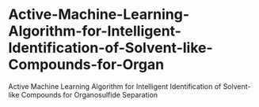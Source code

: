 # Active-Machine-Learning-Algorithm-for-Intelligent-Identification-of-Solvent-like-Compounds-for-Organ
Active Machine Learning Algorithm for Intelligent Identification of Solvent-like Compounds for Organosulfide Separation
